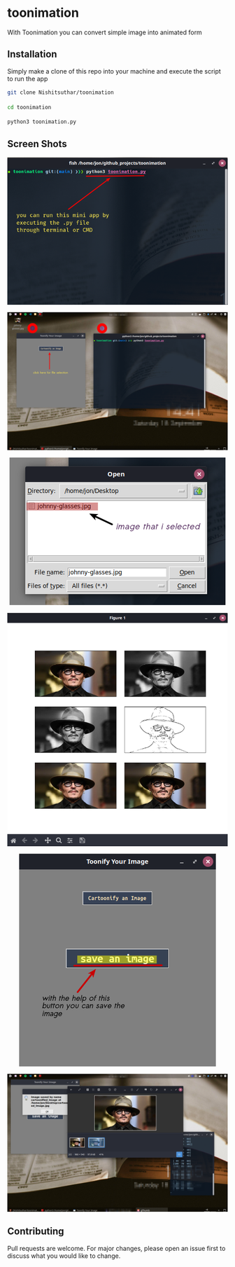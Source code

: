 # toonimation

With Toonimation you can convert simple image into animated form

## Installation

Simply make a clone of this repo into your machine and execute the script to run the app

```bash
git clone Nishitsuthar/toonimation

cd toonimation

python3 toonimation.py
```

## Screen Shots
<p align="center">
  <img src="https://github.com/Nishitsuthar/toonimation/blob/main/Screen%20Shots/1.png">
</p>


![SS_2](https://github.com/Nishitsuthar/toonimation/blob/main/Screen%20Shots/2.png)


<p align="center">
  <img src="https://github.com/Nishitsuthar/toonimation/blob/main/Screen%20Shots/3.png">
</p>


<p align="center">
  <img src="https://github.com/Nishitsuthar/toonimation/blob/main/Screen%20Shots/4.png">
</p>

<p align="center">
  <img src="https://github.com/Nishitsuthar/toonimation/blob/main/Screen%20Shots/5.png">
</p>


![SS_6](https://github.com/Nishitsuthar/toonimation/blob/main/Screen%20Shots/6.png)


## Contributing
Pull requests are welcome. For major changes, please open an issue first to discuss what you would like to change.

